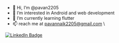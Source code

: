 - 👋 Hi, I’m @pavan2205
- 👀 I’m interested in Android and web development
- 🌱 I’m currently learning flutter
- 📫 reach me at pavannaik2205@gmail.com \

[![LinkedIn Badge](https://img.shields.io/badge/LinkedIn-Profile-informational?style=flat&logo=linkedin&logoColor=white&color=0D76A8)](https://www.linkedin.com/in/pavan-naik-155907205/)

<!---
pavan2205/pavan2205 is a ✨ special ✨ repository because its `README.md` (this file) appears on your GitHub profile.
You can click the Preview link to take a look at your changes.
--->
